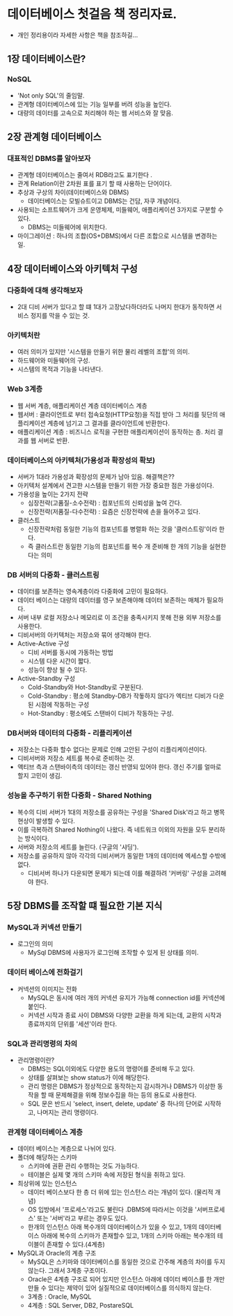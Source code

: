 # 데이터베이스 첫걸음 책 정리자료.
  - 개인 정리용이라 자세한 사항은 책을 참조하길...

## 1장 데이터베이스란?
### NoSQL
  - 'Not only SQL'의 줄임말.
  - 관계형 데이터베이스에 있는 기능 일부를 버려 성능을 높인다.
  - 대량의 데이터를 고속으로 처리해야 하는 웹 서비스와 잘 맞음.

## 2장 관계형 데이터베이스
### 대표적인 DBMS를 알아보자
  - 관계형 데이터베이스는 줄여서 RDB라고도 표기한다 .
  - 관계 Relation이란 2차원 표를 표기 할 때 사용하는 단어이다. 
  - 추상과 구상의 차이(데이터베이스와 DBMS)
    - 데이터베이스는 모빌슈트이고 DBMS는 건담, 자쿠 개념이다. 
  - 사용되는 소프트웨어가 크게 운영체제, 미들웨어, 애플리케이션 3가지로 구분할 수 있다.
    - DBMS는 미들웨어에 위치한다. 
  - 마이그레이션 : 하나의 조합(OS+DBMS)에서 다른 조합으로 시스템을 변경하는 일.

## 4장 데이터베이스와 아키텍처 구성
### 다중화에 대해 생각해보자
  - 2대 디비 서버가 있다고 할 떄 1대가 고장났다하더라도 나머지 한대가 동작하면 서비스 정지를 막을 수 있는 것. 

### 아키텍처란
  - 여러 의미가 있지만 '시스템을 만들기 위한 물리 레벨의 조합'의 의미.
  - 하드웨어와 미들웨어의 구성.
  - 시스템의 목적과 기능을 나타낸다. 

###  Web 3계층
  - 웹 서버 계층, 애플리케이션 계층 데이터베이스 계층
  - 웹서버 : 클라이언트로 부터 접속요청(HTTP요청)을 직접 받아 그 처리를 뒷단의 애플리케이션 계층에 넘기고 그 결과를 클라이언트에 반환한다.
  - 애플리케이션 계층 : 비즈니스 로직을 구현한 애플리케이션이 동작하는 층. 처리 결과를 웹 서버로 반환. 

### 데이터베이스의 아키텍처(가용성과 확장성의 확보)
  - 서버가 1대라 가용성과 확장성의 문제가 남아 있음. 해결책은??
  - 아키텍처 설계에서 견고한 시스템을 만들기 위한 가장 중요한 점은 가용성이다.
  - 가용성을 높이는 2가지 전략
    - 심장전략(고품질-소수전략) : 컴포넌트의 신뢰성을 높여 간다.
    - 신장전략(저품질-다수전략) : 요즘은 신장전략에 손을 들어주고 있다. 
  - 클러스트
    - 신장전략처럼 동일한 기능의 컴포넌트를 병렬화 하는 것을 '클러스트링'이라 한다. 
    - 즉 클러스트란 동일한 기능의 컴포넌트를 복수 개 준비해 한 개의 기능을 실현한다는 의미

### DB 서버의 다중화 - 클러스트링
  - 데이터를 보존하는 영속계층이라 다중화에 고민이 필요하다. 
  - 데이터 베이스는 대량의 데이터를 영구 보존해야해 데이터 보존하는 매체가 필요하다. 
  - 서버 내부 로컬 저장소나 메모리로 이 조건을 충족시키지 못해 전용 외부 저장소를 사용한다. 
  - 디비서버의 아키텍처는 저장소와 묶어 생각해야 한다. 
  - Active-Active 구성
    - 디비 서버를 동시에 가동하는 방법
    - 시스템 다운 시간이 짧다. 
    - 성능이 향상 될 수 있다. 
  - Active-Standby 구성
    - Cold-Standby와 Hot-Standby로 구분된다.
    - Cold-Standby :  평소에 Standby-DB가 작돟하지 않다가 엑티브 디비가 다운 된 시점에 작동하는 구성
    - Hot-Standby : 평소에도 스탠바이 디비가 작동하는 구성.

### DB서버와 데이터의 다중화 - 리플리케이션
  - 저장소는 다중화 할수 없다는 문제로 인해 고안된 구성이 리플리케이션이다. 
  - 디비서버와 저장소 세트를 복수로 준비하는 것. 
  - 액티브 측과 스탠바이측의 데이터는 갱신 반영되 있어야 한다. 갱신 주기를 얼마로 할지 고민이 생김.

### 성능을 추구하기 위한 다중화 - Shared Nothing
  - 복수의 디비 서버가 1대의 저장소를 공유하는 구성을 'Shared Disk'라고 하고 병목 현상이 발생할 수 있다. 
  - 이를 극복하려 Shared Nothing이 나왔다. 즉 네트워크 이외의 자원을 모두 분리하는 방식이다. 
  - 서버와 저장소의 세트를 늘린다. (구글의 '샤딩').
  - 저장소를 공유하지 않아 각각의 디비서버가 동일한 1개의 데이터에 엑세스할 수밖에 없다.
    - 디비서버 하나가 다운되면 문제가 되는데 이를 해결하려 '커버링' 구성을 고려해야 한다. 


## 5장 DBMS를 조작할 떄 필요한 기본 지식
### MySQL과 커넥션 만들기
  - 로그인의 의미
    - MySql DBMS에 사용자가 로그인해 조작할 수 있게 된 상태를 의미.

### 데이터 베이스에 전화걸기
  - 커넥션의 이미지는 전화
    - MySQL은 동시에 여러 개의 커넥션 유지가 가능해 connection id를 커넥션에 붙인다. 
    - 커넥션 시작과 종료 사이 DBMS와 다양한 교환을 하게 되는데, 교환의 시작과 종료까지의 단위를 '세션'이라 한다. 

### SQL과 관리명령의 차의
  - 관리명령이란?
    - DBMS는 SQL이외에도 다양한 용도의 명령어를 준비해 두고 있다. 
    - 상태를 살펴보는 show status가 이에 해당한다. 
    - 관리 명령은 DBMS가 정상적으로 동작하는지 감시하거나 DBMS가 이상한 동작을 할 때 문제해결을 위해 정보수집을 하는 등의 용도로 사용한다. 
    - SQL 문은 반드시 'select, insert, delete, update' 중 하나의 단어로 시작하고, 나머지는 관리 명령이다. 

### 관계형 데이터베이스 계층
  - 데이터 베이스는 계층으로 나뉘어 있다.
  - 폴더에 해당하는 스키마
    - 스키마에 권환 관리 수행하는 것도 가능하다. 
    - 테이블은 실제 몇 개의 스키마 속에 저장된 형식을 취하고 있다.
  - 최상위에 있는 인스턴스
    - 데이터 베이스보다 한 층 더 위에 있는 인스턴스 라는 개념이 있다. (물리적 개념)
    - OS 입방에서 '프로세스'라고도 불린다 .DBMS에 따라서는 이것을 '서버프로세스' 또는 '서버'라고 부르는 경우도 있다. 
    - 한개의 인스턴스 아래 복수개의 데이터베이스가 있을 수 있고, 1개의 데이터베이스 아래에 복수의 스키마가 존재할수 있고, 1개의 스키마 아래는 복수개의 테이블이 존재할 수 있다.(4계층)
  - MySQL과 Oracle의 계층 구조
    - MySQL은 스키마와 데이터베이스를 동일한 것으로 간주해 계층의 차이를 두지 않는다. 그래서 3계층 구조이다.
    - Oracle은 4계층 구조로 되어 있지만 인스턴스 아래에 데이터 베이스를 한 개만 만들 수 있다는 제약이 있어 실질적으로 데이터베이스를 의식하지 않는다.
    - 3계층 : Oracle, MySQL
    - 4계층 : SQL Server, DB2, PostareSQL
    

